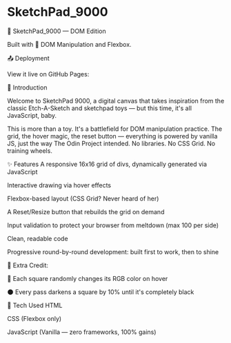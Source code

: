# SketchPad_9000

🎨 SketchPad_9000 — DOM Edition

Built with 💪 DOM Manipulation and Flexbox.

📤 Deployment

View it live on GitHub Pages:

🚀 Introduction

Welcome to SketchPad 9000, a digital canvas that takes inspiration from the classic Etch-A-Sketch and sketchpad toys — but this time, it's all JavaScript, baby.

This is more than a toy. It's a battlefield for DOM manipulation practice. The grid, the hover magic, the reset button — everything is powered by vanilla JS, just the way The Odin Project intended. No libraries. No CSS Grid. No training wheels.

✨ Features
A responsive 16x16 grid of divs, dynamically generated via JavaScript

Interactive drawing via hover effects

Flexbox-based layout (CSS Grid? Never heard of her)

A Reset/Resize button that rebuilds the grid on demand

Input validation to protect your browser from meltdown (max 100 per side)

Clean, readable code

Progressive round-by-round development: built first to work, then to shine

💎 Extra Credit:

🎲 Each square randomly changes its RGB color on hover

🌑 Every pass darkens a square by 10% until it's completely black

🧪 Tech Used
HTML

CSS (Flexbox only)

JavaScript (Vanilla — zero frameworks, 100% gains)



